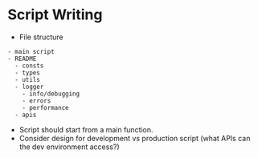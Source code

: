 # Script Writing

- File structure
```
- main script
- README
  - consts
  - types
  - utils
  - logger
    - info/debugging
    - errors
    - performance
  - apis
```
- Script should start from a main function.
- Consider design for development vs production script (what APIs can the dev environment access?) 
